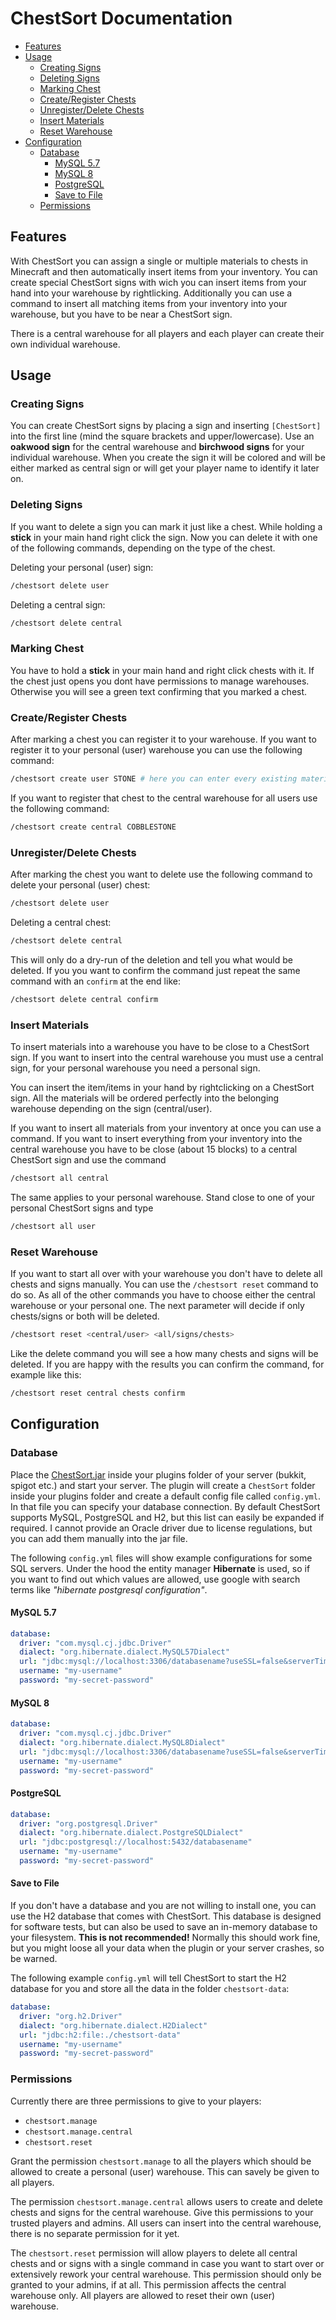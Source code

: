 # ChestSort Documentation

- [Features](#features)
- [Usage](#usage)
  - [Creating Signs](#creating-signs)
  - [Deleting Signs](#deleting-signs)
  - [Marking Chest](#marking-chest)
  - [Create/Register Chests](#create-register-chests)
  - [Unregister/Delete Chests](#unregister-delete-chests)
  - [Insert Materials](#insert-materials)
  - [Reset Warehouse](#reset-warehouse)
- [Configuration](#configuration)
  - [Database](#database)
    - [MySQL 5.7](#mysql-57)
    - [MySQL 8](#mysql-8)
    - [PostgreSQL](#postgresql)
    - [Save to File](#save-to-file)
  - [Permissions](#permissions)

## Features

With ChestSort you can assign a single or multiple materials to chests in Minecraft and then automatically insert items from your inventory. You can create special ChestSort signs with wich you can insert items from your hand into your warehouse by rightlicking. Additionally you can use a command to insert all matching items from your inventory into your warehouse, but you have to be near a ChestSort sign.

There is a central warehouse for all players and each player can create their own individual warehouse.

## Usage

### Creating Signs

You can create ChestSort signs by placing a sign and inserting `[ChestSort]` into the first line (mind the square brackets and upper/lowercase).
Use an **oakwood sign** for the central warehouse and **birchwood signs** for your individual warehouse.
When you create the sign it will be colored and will be either marked as central sign or will get your player name to identify it later on.

### Deleting Signs

If you want to delete a sign you can mark it just like a chest. While holding a **stick** in your main hand right click the sign. Now you can delete it with one of the following commands, depending on the type of the chest.

Deleting your personal (user) sign:

```bash
/chestsort delete user
```

Deleting a central sign:

```bash
/chestsort delete central
```

### Marking Chest

You have to hold a **stick** in your main hand and right click chests with it. If the chest just opens you dont have permissions to manage warehouses. Otherwise you will see a green text confirming that you marked a chest.

### Create/Register Chests

After marking a chest you can register it to your warehouse. If you want to register it to your personal (user) warehouse you can use the following command:

```bash
/chestsort create user STONE # here you can enter every existing material
```

If you want to register that chest to the central warehouse for all users use the following command:

```bash
/chestsort create central COBBLESTONE
```

### Unregister/Delete Chests

After marking the chest you want to delete use the following command to delete your personal (user) chest:

```bash
/chestsort delete user
```

Deleting a central chest:

```bash
/chestsort delete central
```

This will only do a dry-run of the deletion and tell you what would be deleted. If you you want to confirm the command just repeat the same command with an `confirm` at the end like:

```bash
/chestsort delete central confirm
```

### Insert Materials

To insert materials into a warehouse you have to be close to a ChestSort sign. If you want to insert into the central warehouse you must use a central sign, for your personal warehouse you need a personal sign.

You can insert the item/items in your hand by rightclicking on a ChestSort sign. All the materials will be ordered perfectly into the belonging warehouse depending on the sign (central/user).

If you want to insert all materials from your inventory at once you can use a command. If you want to insert everything from your inventory into the central warehouse you have to be close (about 15 blocks) to a central ChestSort sign and use the command

```bash
/chestsort all central
```

The same applies to your personal warehouse. Stand close to one of your personal ChestSort signs and type

```bash
/chestsort all user
```

### Reset Warehouse

If you want to start all over with your warehouse you don't have to delete all chests and signs manually. You can use the `/chestsort reset` command to do so. As all of the other commands you have to choose either the central warehouse or your personal one. The next parameter will decide if only chests/signs or both will be deleted.

```bash
/chestsort reset <central/user> <all/signs/chests>
```

Like the delete command you will see a how many chests and signs will be deleted. If you are happy with the results you can confirm the command, for example like this:

```bash
/chestsort reset central chests confirm
```

## Configuration

### Database

Place the [ChestSort.jar](https://jenkins.gmasil.de/job/gmasil/job/ChestSort/job/master/lastSuccessfulBuild/artifact/target/ChestSort.jar) inside your plugins folder of your server (bukkit, spigot etc.) and start your server. The plugin will create a `ChestSort` folder inside your plugins folder and create a default config file called `config.yml`. In that file you can specify your database connection. By default ChestSort supports MySQL, PostgreSQL and H2, but this list can easily be expanded if required. I cannot provide an Oracle driver due to license regulations, but you can add them manually into the jar file.

The following `config.yml` files will show example configurations for some SQL servers. Under the hood the entity manager **Hibernate** is used, so if you want to find out which values are allowed, use google with search terms like _"hibernate postgresql configuration"_.

#### MySQL 5.7

```yml
database:
  driver: "com.mysql.cj.jdbc.Driver"
  dialect: "org.hibernate.dialect.MySQL57Dialect"
  url: "jdbc:mysql://localhost:3306/databasename?useSSL=false&serverTimezone=UTC"
  username: "my-username"
  password: "my-secret-password"
```

#### MySQL 8

```yml
database:
  driver: "com.mysql.cj.jdbc.Driver"
  dialect: "org.hibernate.dialect.MySQL8Dialect"
  url: "jdbc:mysql://localhost:3306/databasename?useSSL=false&serverTimezone=UTC"
  username: "my-username"
  password: "my-secret-password"
```

#### PostgreSQL

```yml
database:
  driver: "org.postgresql.Driver"
  dialect: "org.hibernate.dialect.PostgreSQLDialect"
  url: "jdbc:postgresql://localhost:5432/databasename"
  username: "my-username"
  password: "my-secret-password"
```

#### Save to File

If you don't have a database and you are not willing to install one, you can use the H2 database that comes with ChestSort. This database is designed for software tests, but can also be used to save an in-memory database to your filesystem. **This is not recommended!** Normally this should work fine, but you might loose all your data when the plugin or your server crashes, so be warned.

The following example `config.yml` will tell ChestSort to start the H2 database for you and store all the data in the folder `chestsort-data`:

```yml
database:
  driver: "org.h2.Driver"
  dialect: "org.hibernate.dialect.H2Dialect"
  url: "jdbc:h2:file:./chestsort-data"
  username: "my-username"
  password: "my-secret-password"
```

### Permissions

Currently there are three permissions to give to your players:

- `chestsort.manage`
- `chestsort.manage.central`
- `chestsort.reset`

Grant the permission `chestsort.manage` to all the players which should be allowed to create a personal (user) warehouse. This can savely be given to all players.

The permission `chestsort.manage.central` allows users to create and delete chests and signs for the central warehouse. Give this permissions to your trusted players and admins. All users can insert into the central warehouse, there is no separate permission for it yet.

The `chestsort.reset` permission will allow players to delete all central chests and or signs with a single command in case you want to start over or extensively rework your central warehouse. This permission should only be granted to your admins, if at all. This permission affects the central warehouse only. All players are allowed to reset their own (user) warehouse.
